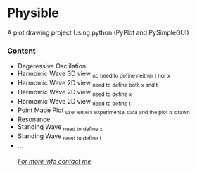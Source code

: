 # Physible
 A plot drawing project
 Using python (PyPlot and PySimpleGUI)

   <h3>Content</h3>
   <ul>
   <li>Degeressive Osciilation</li>
   <li>Harmomic Wave 3D view <sub>no need to define neither t nor x</sub></li>
   <li>Harmomic Wave 2D view <sub>need to define both x and t</sub></li>
   <li>Harmomic Wave 2D view <sub>need to define x</sub></li>
   <li>Harmomic Wave 2D view <sub>need to define t</sub></li>
   <li>Point Made Plot <sub>user enters experimental data and the plot is drawn</sub></li>
   <li>Resonance</li>
   <li>Standing Wave <sub>need to define x</sub></li>
   <li>Standing Wave <sub>need to define t</sub></li>
   <li>...</li>



<h6><a href="mailto:mbofos01@ucy.ac.cy&subject=Physible_Project">For more info contact me</a></h6>
